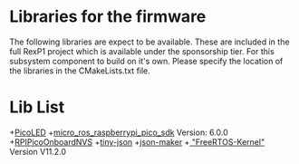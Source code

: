 # Libraries for the firmware

The following libraries are expect to be available. These are included in the full RexP1 project which is available under the sponsorship tier. For this subsystem component to build on it's own.  Please specify the location of the libraries in the CMakeLists.txt file.

# Lib List

+[PicoLED](https://github.com/ForsakenNGS/PicoLED)
+[micro_ros_raspberrypi_pico_sdk](https://github.com/micro-ROS/+micro_ros_raspberrypi_pico_sdk) Version: 6.0.0
+[RPIPicoOnboardNVS](https://github.com/jondurrant/RPIPicoOnboardNVS)
+[tiny-json](https://github.com/rafagafe/tiny-json)
+[json-maker](https://github.com/rafagafe/json-maker)
+[ "FreeRTOS-Kernel"](https://github.com/FreeRTOS/FreeRTOS-Kernel) Version V11.2.0